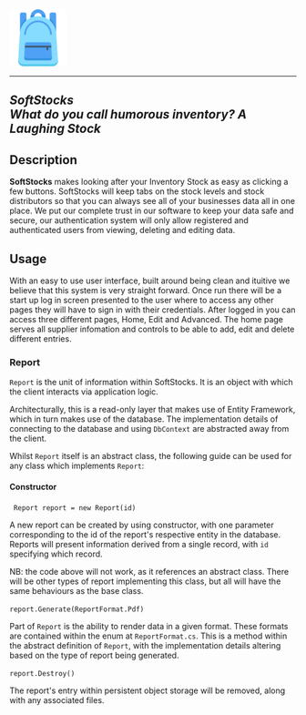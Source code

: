 <!DOCTYPE html>
  <html>
  <!--
  <img alt="SOFTSTOCKS-LOGO" src="https://user-images.githubusercontent.com/122273108/212332116-eb8fd1c3-b45f-4680-8995-93b7faf6610d.png">
  -->
  <img alt="SOFTSTOCKS-LOGO" src="SoftStocks/SoftStocksGUI/Resources/backpack.png" width=100 height=100>
  <hr>
  <h2>
    <em>SoftStocks</em>
    <br>
    <em>What do you call humorous inventory? A Laughing Stock</em>
  </h2>
  <h2>Description</h2>
  <p>
    <strong>SoftStocks</strong> makes looking after your Inventory Stock as easy as clicking a few buttons. SoftStocks will keep tabs on the stock levels and stock distributors so that you can always see all of your businesses data all in one place.
    We put our complete trust in our software to keep your data safe and secure, our authentication system will only allow registered and authenticated users from viewing, deleting and editing data.
  </p>
  <h2>Usage</h2>
  <p>With an easy to use user interface, built around being clean and ituitive we believe that this system is very straight forward. Once run there will be a start up log in screen presented to the user where to access any other pages they will have to sign in with their credentials. After logged in you can access three different pages, Home, Edit and Advanced. The home page serves all supplier infomation and controls to be able to add, edit and delete different entries.
  </p>
  
  <h3>Report</h3>
  <p><code>Report</code> is the unit of information within SoftStocks. It is an object with which the client interacts via application logic.</p>
  <p>Architecturally, this is a read-only layer that makes use of Entity Framework, which in turn makes use of the database. The implementation details of connecting to the database and using <code>DbContext</code> are abstracted away from the client.</p>
  <p>Whilst <code>Report</code> itself is an abstract class, the following guide can be used for any class which implements <code>Report</code>:</p>
  
  <h4>Constructor</h4>
  
  <code> Report report = new Report(id)</code>
  <p>A new report can be created by using constructor, with one parameter corresponding to the id of the report's respective entity in the database. Reports will present information derived from a single record, with <code>id</code> specifying which record.</p>
  <p>NB: the code above will not work, as it references an abstract class. There will be other types of report implementing this class, but all will have the same behaviours as the base class.</p>
  
  <code>report.Generate(ReportFormat.Pdf)</code>
  <p>Part of <code>Report</code> is the ability to render data in a given format. These formats are contained within the enum at <code>ReportFormat.cs</code>. This is a method within the abstract definition of <code>Report</code>, with the implementation details altering based on the type of report being generated.
  
  <code>report.Destroy()</code>
  <p>The report's entry within persistent object storage will be removed, along with any associated files.</p>

</html>  
